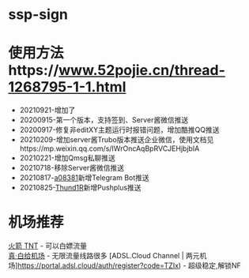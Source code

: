 # ssp-sign

# 使用方法https://www.52pojie.cn/thread-1268795-1-1.html
- 20210921-增加了
- 20200915-第一个版本，支持签到、Server酱微信推送
- 20200917-修复非editXY主题运行时报错问题，增加酷推QQ推送
- 20210209-增加server酱Trubo版本推送企业微信，使用文档见https://mp.weixin.qq.com/s/IWrOncAqBpRVCJEHjbjbIA
- 20210221-增加Qmsg私聊推送
- 20210718-移除Server酱微信推送
- 20210817-[a08381](https://github.com/a08381)新增Telegram Bot推送
- 20210825-[Thund1R](https://github.com/Thund1R)新增Pushplus推送

# 机场推荐
[火箭 TNT](https://koozk.com/auth/register?code=7zKd) - 可以白嫖流量  
[真·白给机场](https://portal.getfree.cloud/user) - 无限流量线路很多
[ADSL.Cloud Channel | 两元机场]https://portal.adsl.cloud/auth/register?code=TZIx) - 超级稳定,解锁NF
